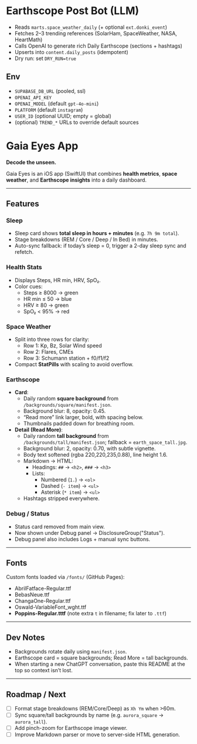 # Earthscope Post Bot (LLM)

- Reads `marts.space_weather_daily` (+ optional `ext.donki_event`)
- Fetches 2–3 trending references (SolarHam, SpaceWeather, NASA, HeartMath)
- Calls OpenAI to generate rich Daily Earthscope (sections + hashtags)
- Upserts into `content.daily_posts` (idempotent)
- Dry run: set `DRY_RUN=true`

## Env
- `SUPABASE_DB_URL` (pooled, ssl)
- `OPENAI_API_KEY`
- `OPENAI_MODEL` (default `gpt-4o-mini`)
- `PLATFORM` (default `instagram`)
- `USER_ID` (optional UUID; empty = global)
- (optional) `TREND_*` URLs to override default sources

# Gaia Eyes App

**Decode the unseen.**

Gaia Eyes is an iOS app (SwiftUI) that combines **health metrics**, **space weather**, and **Earthscope insights** into a daily dashboard.

---

## Features

### Sleep
- Sleep card shows **total sleep in hours + minutes** (e.g. `7h 9m total`).
- Stage breakdowns (REM / Core / Deep / In Bed) in minutes.
- Auto-sync fallback: if today’s sleep = 0, trigger a 2-day sleep sync and refetch.

### Health Stats
- Displays Steps, HR min, HRV, SpO₂.
- Color cues:
  - Steps ≥ 8000 → green
  - HR min ≤ 50 → blue
  - HRV ≥ 80 → green
  - SpO₂ < 95% → red

### Space Weather
- Split into three rows for clarity:
  - Row 1: Kp, Bz, Solar Wind speed
  - Row 2: Flares, CMEs
  - Row 3: Schumann station + f0/f1/f2
- Compact **StatPills** with scaling to avoid overflow.

### Earthscope
- **Card**:
  - Daily random **square background** from `/backgrounds/square/manifest.json`.
  - Background blur: 8, opacity: 0.45.
  - “Read more” link larger, bold, with spacing below.
  - Thumbnails padded down for breathing room.
- **Detail (Read More)**:
  - Daily random **tall background** from `/backgrounds/tall/manifest.json`; fallback = `earth_space_tall.jpg`.
  - Background blur: 2, opacity: 0.70, with subtle vignette.
  - Body text softened (rgba 220,220,235,0.88), line height 1.6.
  - Markdown → HTML:
    - Headings: `##` → `<h2>`, `###` → `<h3>`
    - Lists:
      - Numbered (`1.`) → `<ol>`
      - Dashed (`- item`) → `<ul>`
      - Asterisk (`* item`) → `<ul>`
  - Hashtags stripped everywhere.

### Debug / Status
- Status card removed from main view.
- Now shown under Debug panel → DisclosureGroup("Status").
- Debug panel also includes Logs + manual sync buttons.

---

## Fonts
Custom fonts loaded via `/fonts/` (GitHub Pages):
- AbrilFatface-Regular.ttf
- BebasNeue.ttf
- ChangaOne-Regular.ttf
- Oswald-VariableFont_wght.ttf
- **Poppins-Regular.tttf** (note extra `t` in filename; fix later to `.ttf`)

---

## Dev Notes
- Backgrounds rotate daily using `manifest.json`.
- Earthscope card = square backgrounds; Read More = tall backgrounds.
- When starting a new ChatGPT conversation, paste this README at the top so context isn’t lost.

---

## Roadmap / Next
- [ ] Format stage breakdowns (REM/Core/Deep) as `Xh Ym` when >60m.
- [ ] Sync square/tall backgrounds by name (e.g. `aurora_square` → `aurora_tall`).
- [ ] Add pinch-zoom for Earthscope image viewer.
- [ ] Improve Markdown parser or move to server-side HTML generation.
